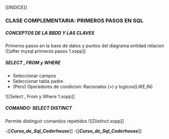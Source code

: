 [[INDICE]]
### CLASE COMPLEMENTARIA: PRIMEROS PASOS EN SQL

##### CONCEPTOS DE LA BBDD Y LAS CLAVES
 Primeros pasos en la base de datos y puntos del diagrama entidad relacion
![[after mysql primeros pasos 1.xopp]]

##### SELECT , FROM y WHERE 
- Seleccionar campos
- Seleccionar tabla padre
- (Pero) Operadores de condicion: Racionales (=) y logicos(LIKE,IN)

![[Select , From y Where 1.xopp]]
##### COMANDO: SELECT DISTINCT
Permite distinguir comandos repetidos
![[Distinct.xopp]]










-[[___Curso_de_Sql_Coderhouse___]]
-[[___Curso_de_Sql_Coderhouse___]]